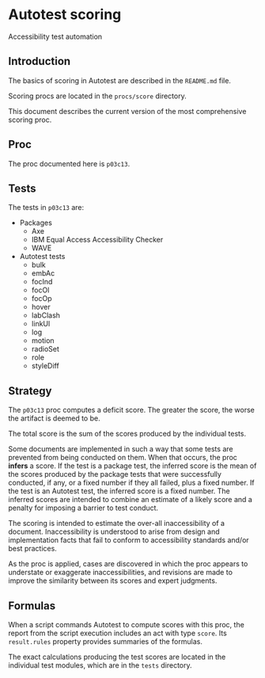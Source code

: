 # Autotest scoring

Accessibility test automation

## Introduction

The basics of scoring in Autotest are described in the `README.md` file.

Scoring procs are located in the `procs/score` directory.

This document describes the current version of the most comprehensive scoring proc.

## Proc

The proc documented here is `p03c13`.

## Tests

The tests in `p03c13` are:
- Packages
   - Axe
   - IBM Equal Access Accessibility Checker
   - WAVE
- Autotest tests
   - bulk
   - embAc
   - focInd
   - focOl
   - focOp
   - hover
   - labClash
   - linkUl
   - log
   - motion
   - radioSet
   - role
   - styleDiff

## Strategy

The `p03c13` proc computes a deficit score. The greater the score, the worse the artifact is deemed to be.

The total score is the sum of the scores produced by the individual tests.

Some documents are implemented in such a way that some tests are prevented from being conducted on them. When that occurs, the proc **infers** a score. If the test is a package test, the inferred score is the mean of the scores produced by the package tests that were successfully conducted, if any, or a fixed number if they all failed, plus a fixed number. If the test is an Autotest test, the inferred score is a fixed number. The inferred scores are intended to combine an estimate of a likely score and a penalty for imposing a barrier to test conduct.

The scoring is intended to estimate the over-all inaccessibility of a document. Inaccessibility is understood to arise from design and implementation facts that fail to conform to accessibility standards and/or best practices.

As the proc is applied, cases are discovered in which the proc appears to understate or exaggerate inaccessibilities, and revisions are made to improve the similarity between its scores and expert judgments.

## Formulas

When a script commands Autotest to compute scores with this proc, the report from the script execution includes an act with type `score`. Its `result.rules` property provides summaries of the formulas.

The exact calculations producing the test scores are located in the individual test modules, which are in the `tests` directory.
